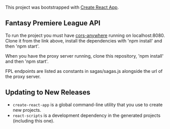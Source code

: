 This project was bootstrapped with [Create React App](https://github.com/facebookincubator/create-react-app).


## Fantasy Premiere League API

To run the project you must have [cors-anywhere](https://github.com/Rob--W/cors-anywhere) running on localhost:8080.
Clone it from the link above, install the dependencies with 'npm install' and then 'npm start'.

When you have the proxy server running, clone this repository, 'npm install' and then 'npm start'.

FPL endpoints are listed as constants in sagas/sagas.js alongside the url of the proxy server.

## Updating to New Releases

* `create-react-app` is a global command-line utility that you use to create new projects.
* `react-scripts` is a development dependency in the generated projects (including this one).